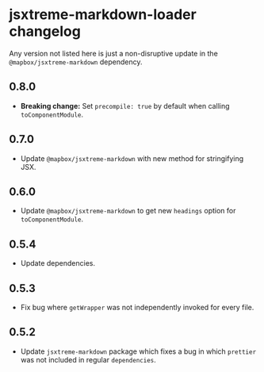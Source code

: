 # jsxtreme-markdown-loader changelog

Any version not listed here is just a non-disruptive update in the `@mapbox/jsxtreme-markdown` dependency.

## 0.8.0

- **Breaking change:** Set `precompile: true` by default when calling `toComponentModule`.

## 0.7.0

- Update `@mapbox/jsxtreme-markdown` with new method for stringifying JSX.

## 0.6.0

- Update `@mapbox/jsxtreme-markdown` to get new `headings` option for `toComponentModule`.

## 0.5.4

- Update dependencies.

## 0.5.3

- Fix bug where `getWrapper` was not independently invoked for every file.

## 0.5.2

- Update `jsxtreme-markdown` package which fixes a bug in which `prettier` was not included in regular `dependencies`.
